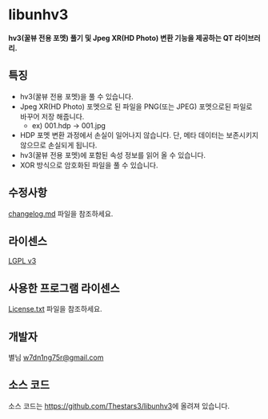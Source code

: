﻿libunhv3
=============
**hv3(꿀뷰 전용 포멧) 풀기 및 Jpeg XR(HD Photo) 변환 기능을 제공하는 QT 라이브러리.**

## 특징

- hv3(꿀뷰 전용 포멧)을 풀 수 있습니다.
- Jpeg XR(HD Photo) 포멧으로 된 파일을 PNG(또는 JPEG) 포멧으로된 파일로 바꾸어 저장 해줍니다.
	+ ex) 001.hdp -> 001.jpg
- HDP 포멧 변환 과정에서 손실이 일어나지 않습니다. 단, 메타 데이터는 보존시키지 않으므로 손실되게 됩니다.
- hv3(꿀뷰 전용 포멧)에 포함된 속성 정보를 읽어 올 수 있습니다.
- XOR 방식으로 암호화된 파일을 풀 수 있습니다.

## 수정사항

[changelog.md](changelog.md) 파일을 참조하세요.

## 라이센스

[LGPL v3](COPYING)

## 사용한 프로그램 라이센스

[License.txt](License.txt) 파일을 참조하세요.

## 개발자

별님 <w7dn1ng75r@gmail.com>

## 소스 코드

소스 코드는 <https://github.com/Thestars3/libunhv3>에 올려져 있습니다.
